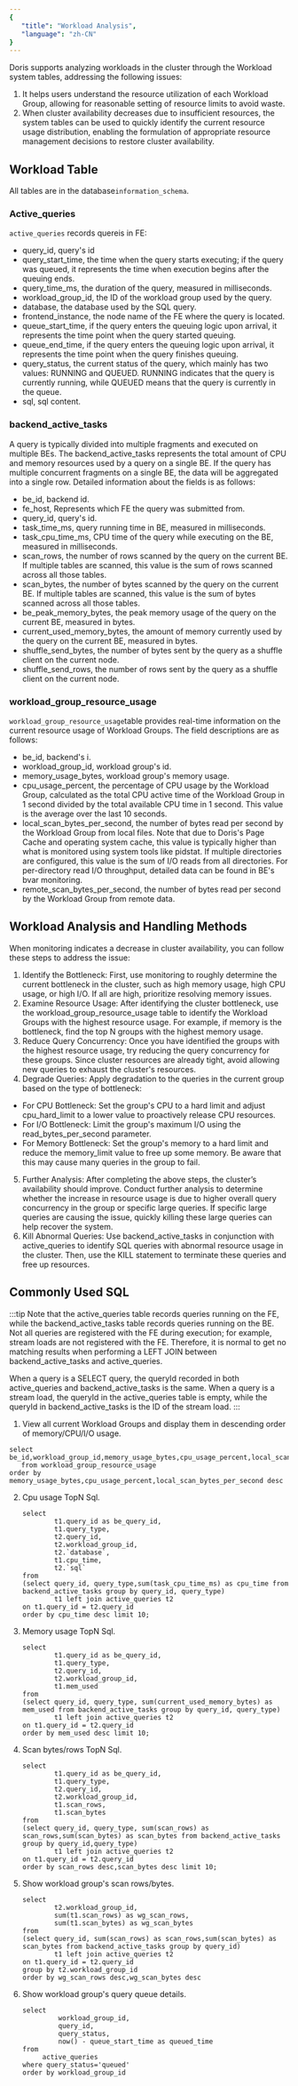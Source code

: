 ```yaml
---
{
   "title": "Workload Analysis",
   "language": "zh-CN"
}
---
```


<!--
Licensed to the Apache Software Foundation (ASF) under one
or more contributor license agreements.  See the NOTICE file
distributed with this work for additional information
regarding copyright ownership.  The ASF licenses this file
to you under the Apache License, Version 2.0 (the
"License"); you may not use this file except in compliance
with the License.  You may obtain a copy of the License at

  http://www.apache.org/licenses/LICENSE-2.0

Unless required by applicable law or agreed to in writing,
software distributed under the License is distributed on an
"AS IS" BASIS, WITHOUT WARRANTIES OR CONDITIONS OF ANY
KIND, either express or implied.  See the License for the
specific language governing permissions and limitations
under the License.
-->

Doris supports analyzing workloads in the cluster through the Workload system tables, addressing the following issues:
1. It helps users understand the resource utilization of each Workload Group, allowing for reasonable setting of resource limits to avoid waste.
2. When cluster availability decreases due to insufficient resources, the system tables can be used to quickly identify the current resource usage distribution, enabling the formulation of appropriate resource management decisions to restore cluster availability.

## Workload Table
All tables are in the database```information_schema```.
### Active_queries
```active_queries``` records quereis in FE:
* query_id, query's id
* query_start_time, the time when the query starts executing; if the query was queued, it represents the time when execution begins after the queuing ends.
* query_time_ms, the duration of the query, measured in milliseconds.
* workload_group_id, the ID of the workload group used by the query.
* database, the database used by the SQL query.
* frontend_instance, the node name of the FE where the query is located.
* queue_start_time, if the query enters the queuing logic upon arrival, it represents the time point when the query started queuing.
* queue_end_time, if the query enters the queuing logic upon arrival, it represents the time point when the query finishes queuing.
* query_status, the current status of the query, which mainly has two values: RUNNING and QUEUED. RUNNING indicates that the query is currently running, while QUEUED means that the query is currently in the queue.
* sql, sql content.

### backend_active_tasks
A query is typically divided into multiple fragments and executed on multiple BEs. The backend_active_tasks represents the total amount of CPU and memory resources used by a query on a single BE. If the query has multiple concurrent fragments on a single BE, the data will be aggregated into a single row.
Detailed information about the fields is as follows:
* be_id, backend id.
* fe_host, Represents which FE the query was submitted from.
* query_id, query's id.
* task_time_ms, query running time in BE, measured in milliseconds.
* task_cpu_time_ms, CPU time of the query while executing on the BE, measured in milliseconds.
* scan_rows, the number of rows scanned by the query on the current BE. If multiple tables are scanned, this value is the sum of rows scanned across all those tables.
* scan_bytes, the number of bytes scanned by the query on the current BE. If multiple tables are scanned, this value is the sum of bytes scanned across all those tables.
* be_peak_memory_bytes, the peak memory usage of the query on the current BE, measured in bytes.
* current_used_memory_bytes, the amount of memory currently used by the query on the current BE, measured in bytes.
* shuffle_send_bytes, the number of bytes sent by the query as a shuffle client on the current node.
* shuffle_send_rows, the number of rows sent by the query as a shuffle client on the current node.

### workload_group_resource_usage
```workload_group_resource_usage```table provides real-time information on the current resource usage of Workload Groups. 
The field descriptions are as follows: 
* be_id, backend's i.
* workload_group_id, workload group's id.
* memory_usage_bytes, workload group's memory usage.
* cpu_usage_percent, the percentage of CPU usage by the Workload Group, calculated as the total CPU active time of the Workload Group in 1 second divided by the total available CPU time in 1 second. This value is the average over the last 10 seconds.
* local_scan_bytes_per_second, the number of bytes read per second by the Workload Group from local files. Note that due to Doris's Page Cache and operating system cache, this value is typically higher than what is monitored using system tools like pidstat. If multiple directories are configured, this value is the sum of I/O reads from all directories. For per-directory read I/O throughput, detailed data can be found in BE's bvar monitoring.
* remote_scan_bytes_per_second, the number of bytes read per second by the Workload Group from remote data.

## Workload Analysis and Handling Methods

When monitoring indicates a decrease in cluster availability, you can follow these steps to address the issue:

1. Identify the Bottleneck: First, use monitoring to roughly determine the current bottleneck in the cluster, such as high memory usage, high CPU usage, or high I/O. If all are high, prioritize resolving memory issues.
2. Examine Resource Usage: After identifying the cluster bottleneck, use the workload_group_resource_usage table to identify the Workload Groups with the highest resource usage. For example, if memory is the bottleneck, find the top N groups with the highest memory usage.
3. Reduce Query Concurrency: Once you have identified the groups with the highest resource usage, try reducing the query concurrency for these groups. Since cluster resources are already tight, avoid allowing new queries to exhaust the cluster's resources.
4. Degrade Queries: Apply degradation to the queries in the current group based on the type of bottleneck:
* For CPU Bottleneck: Set the group's CPU to a hard limit and adjust cpu_hard_limit to a lower value to proactively release CPU resources.
* For I/O Bottleneck: Limit the group's maximum I/O using the read_bytes_per_second parameter.
* For Memory Bottleneck: Set the group's memory to a hard limit and reduce the memory_limit value to free up some memory. Be aware that this may cause many queries in the group to fail.
5. Further Analysis: After completing the above steps, the cluster’s availability should improve. Conduct further analysis to determine whether the increase in resource usage is due to higher overall query concurrency in the group or specific large queries. If specific large queries are causing the issue, quickly killing these large queries can help recover the system.
6. Kill Abnormal Queries: Use backend_active_tasks in conjunction with active_queries to identify SQL queries with abnormal resource usage in the cluster. Then, use the KILL statement to terminate these queries and free up resources.

## Commonly Used SQL
:::tip
Note that the active_queries table records queries running on the FE, while the backend_active_tasks table records queries running on the BE. Not all queries are registered with the FE during execution; for example, stream loads are not registered with the FE. Therefore, it is normal to get no matching results when performing a LEFT JOIN between backend_active_tasks and active_queries.

When a query is a SELECT query, the queryId recorded in both active_queries and backend_active_tasks is the same. When a query is a stream load, the queryId in the active_queries table is empty, while the queryId in backend_active_tasks is the ID of the stream load.
:::

1. View all current Workload Groups and display them in descending order of memory/CPU/I/O usage.
```
select be_id,workload_group_id,memory_usage_bytes,cpu_usage_percent,local_scan_bytes_per_second 
   from workload_group_resource_usage
order by  memory_usage_bytes,cpu_usage_percent,local_scan_bytes_per_second desc
```

2. Cpu usage TopN Sql.
    ```
    select 
            t1.query_id as be_query_id,
            t1.query_type,
            t2.query_id,
            t2.workload_group_id,
            t2.`database`,
            t1.cpu_time,
            t2.`sql`
    from
    (select query_id, query_type,sum(task_cpu_time_ms) as cpu_time from backend_active_tasks group by query_id, query_type) 
            t1 left join active_queries t2
    on t1.query_id = t2.query_id
    order by cpu_time desc limit 10;
    ```

3. Memory usage TopN Sql.
    ```
    select 
            t1.query_id as be_query_id,
            t1.query_type,
            t2.query_id,
            t2.workload_group_id,
            t1.mem_used
    from
    (select query_id, query_type, sum(current_used_memory_bytes) as mem_used from backend_active_tasks group by query_id, query_type) 
            t1 left join active_queries t2
    on t1.query_id = t2.query_id 
    order by mem_used desc limit 10;
    ```

4. Scan bytes/rows TopN Sql.
    ```
    select 
            t1.query_id as be_query_id,
            t1.query_type,
            t2.query_id,
            t2.workload_group_id,
            t1.scan_rows,
            t1.scan_bytes
    from
    (select query_id, query_type, sum(scan_rows) as scan_rows,sum(scan_bytes) as scan_bytes from backend_active_tasks group by query_id,query_type) 
            t1 left join active_queries t2
    on t1.query_id = t2.query_id 
    order by scan_rows desc,scan_bytes desc limit 10;
    ```

5. Show workload group's scan rows/bytes.
    ```
    select 
            t2.workload_group_id,
            sum(t1.scan_rows) as wg_scan_rows,
            sum(t1.scan_bytes) as wg_scan_bytes
    from
    (select query_id, sum(scan_rows) as scan_rows,sum(scan_bytes) as scan_bytes from backend_active_tasks group by query_id) 
            t1 left join active_queries t2
    on t1.query_id = t2.query_id 
    group by t2.workload_group_id
    order by wg_scan_rows desc,wg_scan_bytes desc
    ```

6. Show workload group's query queue details.
    ```
    select 
             workload_group_id,
             query_id,
             query_status,
             now() - queue_start_time as queued_time
    from 
         active_queries
    where query_status='queued'
    order by workload_group_id
    ```